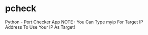 # pcheck
Python - Port Checker App
NOTE : You Can Type myip For Target IP Address To Use Your IP As Target!
